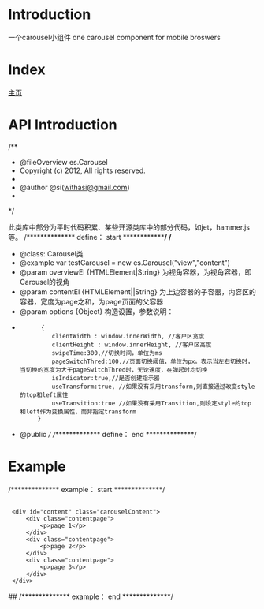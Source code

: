 Introduction
===
一个carousel小组件
one carousel component for mobile broswers

Index
===
[主页](http://w)<br />  


API Introduction
===
/**
 * @fileOverview es.Carousel
 * Copyright (c) 2012, All rights reserved.
 *
 * @author    @si(<a href="mailto:withasi@gmail.com">withasi@gmail.com</a>)
 *
 */

此类库中部分为平时代码积累、某些开源类库中的部分代码，如jet，hammer.js等。
/************** define： start  **************/
/**
 * @class:  Carousel类
 * @example  var testCarousel = new es.Carousel("view","content")
 * @param overviewEl {HTMLElement|String} 为视角容器，为视角容器，即 Carousel的视角
 * @param contentEl {HTMLElement||String} 为上边容器的子容器，内容区的容器，宽度为page之和，为page页面的父容器
 * @param options {Object} 构造设置，参数说明：
 *           {
                clientWidth : window.innerWidth, //客户区宽度
                clientHeight : window.innerHeight, //客户区高度
                swipeTime:300,//切换时间，单位为ms
                pageSwitchThred:100,//页面切换阈值，单位为px。表示当左右切换时，当切换的宽度为大于pageSwitchThred时，无论速度，在弹起时均切换
                isIndicator:true,//是否创建指示器
                useTransform:true, //如果没有采用transform,则直接通过改变style的top和left属性
                useTransition:true //如果没有采用Transition,则设定style的top和left作为变换属性，而非指定transform
            }
 * @public
 */
/************** define： end  **************/

Example
===
/************** example： start  **************/
## <div class="view" id="view">
     <div id="content" class="carouselContent">
         <div class="contentpage">
             <p>page 1</p>
         </div>
         <div class="contentpage">
             <p>page 2</p>
         </div>
         <div class="contentpage">
             <p>page 3</p>
         </div>
     </div>
 </div>
##<script type="text/javascript">
     window.onload = function(){
         /**
          * @description:  Carousel类
          * @param overviewEl {HTMLElement||String} 为视角容器，为视角容器，即 Carousel的视角
          * @param overviewEl {HTMLElement||String} 为上边容器的子容器，内容区的容器，宽度为page之和，为page页面的父容器
          * @param options {Object} 构造设置
          *           {
                 clientWidth : window.innerWidth, //客户区宽度
                 clientHeight : window.innerHeight, //客户区高度
                 swipeTime:300,//切换时间，单位为ms
                 pageSwitchThred:100,//页面切换阈值，单位为px。表示当左右切换时，当切换的宽度为大于pageSwitchThred时，无论速度，在弹起时均切换
                 isIndicator:true//是否创建指示器
             }
          * @type {*}
          */
         var testCarousel = new es.Carousel("view","content");
     }
 </script>
 /************** example： end  **************/

